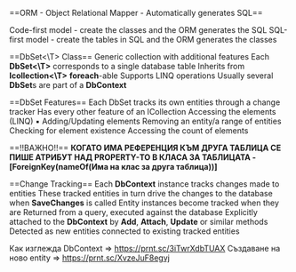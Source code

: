 ==ORM - Object Relational Mapper - Automatically generates SQL==

Code-first model - create the classes and the ORM generates the SQL
SQL-first model - create the tables in SQL and the ORM generates the classes

==DbSet<\T> Class==
	Generic collection with additional features 
	Each **DbSet<\T>** corresponds to a single database table
	Inherits from **Icollection<\T>**
		**foreach**-able
		Supports LINQ operations
	Usually several **DbSet**s are part of a **DbContext**

==DbSet Features==
	Each DbSet tracks its own entities through a change tracker 
	Has every other feature of an ICollection 
		Accessing the elements (LINQ) ▪ Adding/Updating elements
		Removing an entity/a range of entities
		Checking for element existence
		Accessing the count of elements

==!!ВАЖНО!!==
**КОГАТО ИМА РЕФЕРЕНЦИЯ КЪМ ДРУГА ТАБЛИЦА СЕ ПИШЕ АТРИБУТ НАД PROPERTY-ТО В КЛАСА ЗА ТАБЛИЦАТА - \[ForeignKey(nameOf(Има на клас за друга таблица))]**



==Change Tracking==
	Each **DbContext** instance tracks changes made to entities
	These tracked entities in turn drive the changes to the database when **SaveChanges** is called
	Entity instances become tracked when they are
	Returned from a query, executed against the database
	Explicitly attached to the **DbContext** by **Add**, **Attach**, **Update** or similar methods
	Detected as new entities connected to existing tracked entities

Как изглежда DbContext => https://prnt.sc/3iTwrXdbTUAX
Създаване на ново entity => https://prnt.sc/XvzeJuF8egvj